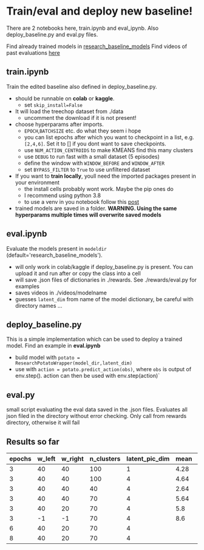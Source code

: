 # Train/eval and deploy new baseline!

There are 2 notebooks here, train.ipynb and eval_ipynb. Also deploy_baseline.py and eval.py files. 

Find already trained models in [research_baseline_models](https://github.com/Oliver-Tautz/ISY_MINE/tree/master/jupyter/research_baseline_models)
Find videos of past evaluations [here]()


## train.ipynb

Train the edited baseline also defined in deploy_baseline.py.

* should be runnable on **colab** or **kaggle**.
  * set `skip_install=False`
* It will load the treechop dataset from ./data
  * uncomment the download if it is not present!
* choose hyperparams after imports.
  * `EPOCH`,`BATCHSIZE` etc. do what they seem i hope
  * you can list epochs after which you want to checkpoint in a list, e.g. `[2,4,6]`. Set it to [] if you dont want to save checkpoints.
  * use `NUM_ACTION_CENTROIDS` to make KMEANS find this many clusters
  * use `DEBUG` to run fast with a small dataset (5 episodes)
  * define the window with `WINDOW_BEFORE` and `WINDOW_AFTER`
  * set `BYPASS_FILTER` to `True` to use unfiltered dataset
* If you want to **train locally**, youll need the imported packages present in your environment
  * the install cells probably wont work. Maybe the pip ones do
  * I recommend using python 3.8
  * to use a venv in you notebook follow this [post](https://veekaybee.github.io/2020/02/18/running-jupyter-in-venv/)
* trained models are saved in a folder. **WARNING. Using the same hyperparams multiple times will overwrite saved models**

## eval.ipynb

Evaluate the models present in `modeldir` (default='research_baseline_models').
* will only work in colab/kaggle if deploy_baseline.py is present. You can upload it and run after or copy the class into a cell
* will save .json files of dictionaries in ./rewards. See ./rewards/eval.py for examples
* saves videos in ./videos/modelname
* guesses `latent_dim` from name of the model dictionary, be careful with directory names ...

## deploy_baseline.py

This is a simple implementation which can be used to deploy a trained model. Find an example in **eval.ipynb**
* build model with `potato = ResearchPotatoWrapper(model_dir,latent_dim)`
* use with `action = potato.predict_action(obs)`, where `obs` is output of env.step(). action can then be used with env.step(action)`

## eval.py
small script evaluating the eval data saved in the .json files. Evaluates all json filed in the directory without error checking.
Only call from rewards directory, otherwise it will fail


## Results so far
| epochs | w_left | w_right | n_clusters | latent_pic_dim | mean | std  | max | min | 0_count |
|--------|--------|---------|------------|----------------|------|------|-----|-----|---------|
| 3      | 40     | 40      | 100        | 1              | 4.28 | 4    | 13  | 0   | 8       |
| 3      | 40     | 40      | 100        | 4              | 4.64 | 4    | 15  | 0   | 4       |
| 3      | 40     | 40      | 40         | 4              | 2.64 | 1.7  | 7   | 0   | 4       |
| 3      | 40     | 40      | 70         | 4              | 5.64 | 3.65 | 13  | 0   | 1       |
| 3      | 40     | 20      | 70         | 4              | 5.8  | 3.83 | 12  | 0   | 3       |
| 3      | -1     | -1      | 70         | 4              | 8.6  | 5.38 | 22  | 0   | 2       |
| 6      | 40     | 20      | 70         | 4              |      |      |     |     |         |
| 8      | 40     | 20      | 70         | 4              |      |      |     |     |         |

